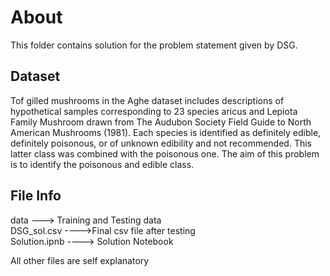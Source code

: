 # About

This folder contains solution for the problem statement given by DSG.

## Dataset

Tof gilled mushrooms in the Aghe dataset includes descriptions of hypothetical samples corresponding to 23 species aricus and Lepiota Family Mushroom drawn from The Audubon Society Field Guide to North American Mushrooms (1981). Each species is identified as definitely edible, definitely poisonous, or of unknown edibility and not recommended. This latter class was combined with the poisonous one. The aim of this problem is to identify the poisonous and edible class.


## File Info

data ---> Training and Testing data</br>
DSG_sol.csv ---->Final csv file after testing</br>
Solution.ipnb ----> Solution Notebook</br>

All other files are self explanatory

